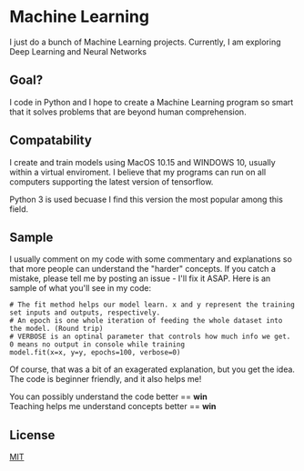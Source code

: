 # Machine Learning
I just do a bunch of Machine Learning projects. 
Currently, I am exploring Deep Learning and Neural Networks

## Goal?
I code in Python and I hope to create a Machine Learning program so smart that it solves problems that are beyond human comprehension. 

## Compatability
I create and train models using MacOS 10.15 and WINDOWS 10, usually within a virtual enviroment.
I believe that my programs can run on all computers supporting the latest version of tensorflow.

Python 3 is used becuase I find this version the most popular among this field.

## Sample
I usually comment on my code with some commentary and explanations so that more people can understand the "harder" concepts.
If you catch a mistake, please tell me by posting an issue - I'll fix it ASAP.
Here is an sample of what you'll see in my code:

```
# The fit method helps our model learn. x and y represent the training set inputs and outputs, respectively.
# An epoch is one whole iteration of feeding the whole dataset into the model. (Round trip)
# VERBOSE is an optinal parameter that controls how much info we get. 0 means no output in console while training
model.fit(x=x, y=y, epochs=100, verbose=0)
```
Of course, that was a bit of an exagerated explanation, but you get the idea. The code is beginner friendly, and it also helps me!

You can possibly understand the code better == **win** <br>
Teaching helps me understand concepts better == **win**

## License
[MIT](https://choosealicense.com/licenses/mit/)

